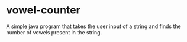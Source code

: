 # vowel-counter
A simple java program that takes the user input of a string and finds the number of vowels present in the string.
